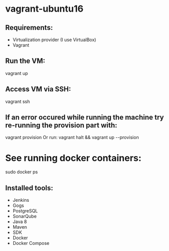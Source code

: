# vagrant-ubuntu16
## Requirements:
- Virtualization provider (I use VirtualBox)
- Vagrant

## Run the VM:
vagrant up
## Access VM via SSH:
vagrant ssh
## If an error occured while running the machine try re-running the provision part with:
vagrant provision 
Or run:
vagrant halt && vagrant up --provision

# See running docker containers:
sudo docker ps

## Installed tools:
- Jenkins
- Gogs
- PostgreSQL
- SonarQube
- Java 8
- Maven
- SDK
- Docker
- Docker Compose
